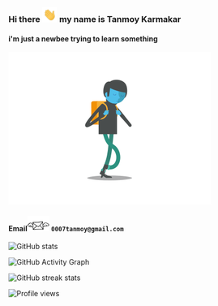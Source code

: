 ### Hi there <img src='https://github.com/tk007-git/tk007-git/blob/main/hi.gif' height='30px'> my name is Tanmoy Karmakar
####  i'm just a newbee trying to learn something

<img src='https://github.com/tk007-git/tk007-git/blob/main/sad-walk.gif' height='300'>

#### Email<img src='https://github.com/tk007-git/tk007-git/blob/main/email.gif' height='30px'> `0007tanmoy@gmail.com`


![GitHub stats](https://github-readme-stats.vercel.app/api?username=tk007-git&show_icons=true)  

![GitHub Activity Graph](https://activity-graph.herokuapp.com/graph?username=tk007-git)  
  

![GitHub streak stats](https://github-readme-streak-stats.herokuapp.com/?user=tk007-git)  

![Profile views](https://gpvc.arturio.dev/tk007-git)  
